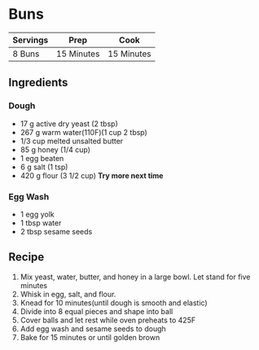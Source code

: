 # Buns

|Servings|Prep|Cook|
|--|--|--|
|8 Buns|15 Minutes|15 Minutes|

## Ingredients

### Dough

* 17 g active dry yeast (2 tbsp)
* 267 g warm water(110F)(1 cup 2 tbsp)
* 1/3 cup melted unsalted butter
* 85 g honey (1/4 cup)
* 1 egg beaten
* 6 g salt (1 tsp)
* 420 g flour (3 1/2 cup) **Try more next time**

### Egg Wash

* 1 egg yolk
* 1 tbsp water
* 2 tbsp sesame seeds

## Recipe

1) Mix yeast, water, butter, and honey in a large bowl. Let stand for five minutes
2) Whisk in egg, salt, and flour.
3) Knead for 10 minutes(until dough is smooth and elastic)
4) Divide into 8 equal pieces and shape into ball
5) Cover balls and let rest while oven preheats to 425F
6) Add egg wash and sesame seeds to dough
7) Bake for 15 minutes or until golden brown
